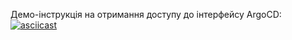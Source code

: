 Демо-інструкція на отримання доступу до інтерфейсу ArgoCD:
[![asciicast](https://asciinema.org/a/DSkCoWOQByCPVwtKWtYFT6q9d.svg)](https://asciinema.org/a/DSkCoWOQByCPVwtKWtYFT6q9d)
